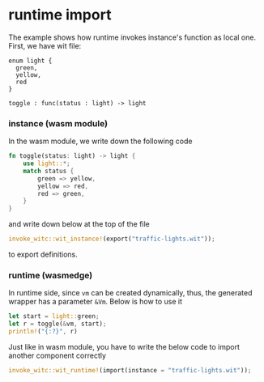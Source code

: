# runtime import

The example shows how runtime invokes instance's function as local one. First, we have wit file:

```wit
enum light {
  green,
  yellow,
  red
}

toggle : func(status : light) -> light
```

### instance (wasm module)

In the wasm module, we write down the following code

```rust
fn toggle(status: light) -> light {
    use light::*;
    match status {
        green => yellow,
        yellow => red,
        red => green,
    }
}
```

and write down below at the top of the file

```rust
invoke_witc::wit_instance!(export("traffic-lights.wit"));
```

to export definitions.

### runtime (wasmedge)

In runtime side, since `vm` can be created dynamically, thus, the generated wrapper has a parameter `&Vm`. Below is how to use it

```rust
let start = light::green;
let r = toggle(&vm, start);
println!("{:?}", r)
```

Just like in wasm module, you have to write the below code to import another component correctly

```rust
invoke_witc::wit_runtime!(import(instance = "traffic-lights.wit"));
```
